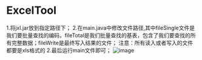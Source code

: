 # ExcelTool
1.将jxl.jar放到指定路径下；
2.在main.java中修改文件路径,其中fileSingle文件是我们要批量查找的编码，fileTotal是我们批量查找的基表，包含了我们要查找的所有完整数据；fileWrite是最终写入结果的文件；
注意：所有读入或者写入的文件都要是xls格式的
2.最后运行main文件即可；
![image](https://github.com/Qiaomuu/ExcelTool/assets/90760697/d6a056fe-dd63-40ac-be20-2093c486a823)
